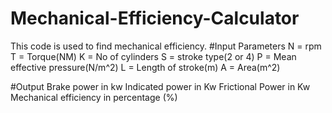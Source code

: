 # Mechanical-Efficiency-Calculator
This code is used to find mechanical efficiency.
#Input Parameters
N = rpm
T = Torque(NM)
K = No of cylinders
S = stroke type(2 or 4)
P = Mean effective pressure(N/m^2)
L = Length of stroke(m)
A = Area(m^2)

#Output
Brake power in kw
Indicated power in Kw
Frictional Power in Kw
Mechanical efficiency in percentage (%)
